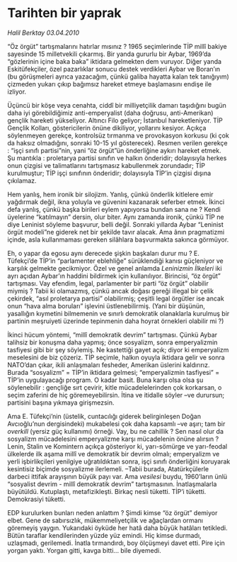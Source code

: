 # Tarihten bir yaprak

*Halil Berktay 03.04.2010*

<div class="yazi"><p>“Öz örgüt” tartışmalarını hatırlar mısınız ? 1965 seçimlerinde TİP millî bakiye sayesinde 15 milletvekili çıkarmış. Bir yanda gururlu bir Aybar, 1969’da “gözlerinin içine baka baka” iktidara gelmekten dem vuruyor. Diğer yanda Eskitüfekçiler, özel pazarlıklar sonucu destek verdikleri Aybar ve Boran’ın (bu görüşmeleri ayrıca yazacağım, çünkü galiba hayatta kalan tek tanığıyım) çizmeden yukarı çıkıp bağımsız hareket etmeye başlamasını endişe ile izliyor. </p>
<p>Üçüncü bir köşe veya cenahta, ciddî bir milliyetçilik damarı taşıdığını bugün daha iyi görebildiğimiz anti-emperyalist (daha doğrusu, anti-Amerikan) gençlik hareketi yükseliyor. Altıncı Filo geliyor; İstanbul hareketleniyor. TİP Gençlik Kolları, göstericilerin önüne dikiliyor, yollarını kesiyor. Açıkça söylenmeyen gerekçe, kontrolsüz tırmanma ve provokasyon korkusu (ki çok da haksız olmadığını, sonraki 10-15 yıl gösterecek). Resmen verilen gerekçe : “işçi sınıfı partisi”nin, yani “öz örgüt”ün önderliğine aykırı hareket etmek. Şu mantıkla : proletarya partisi sınıfın ve halkın önderidir; dolayısıyla herkes onun çizgisi ve talimatlarını tartışmasız kabullenmek zorundadır; TİP kurulmuştur; TİP işçi sınıfının önderidir; dolayısıyla TİP’in çizgisi dışına çıkılamaz. </p>
<p>Hem yanlış, hem ironik bir silojizm. Yanlış, çünkü önderlik kitlelere emir yağdırmak değil, ikna yoluyla ve güvenini kazanarak seferber etmek. İkinci defa yanlış, çünkü başka birileri eylem yapıyorsa bundan sana ne ? Kendi üyelerine “katılmayın” dersin, olur biter. Aynı zamanda ironik, çünkü TİP ne diye Leninist söyleme başvurur, belli değil. Sonraki yıllarda Aybar “Leninist örgüt modeli”ne giderek net bir şekilde tavır alacak. Ama ânın pragmatizmi içinde, asla kullanmaması gereken silâhlara başvurmakta sakınca görmüyor. </p>
<p>Eh, o yapar da egosu aynı derecede şişkin başkaları durur mu ? E. Tüfekçi’de TİP’in “parlamenter eblehliğe” sürüklendiği kanısı güçleniyor ve karşılık gelmekte gecikmiyor. Özel ve genel anlamda <i>Leninizmin İlkeleri</i> iki ayrı açıdan Aybar’ın haddini bildirmek için kullanılıyor. Birincisi, “öz örgüt” tartışması. Vay efendim, legal, parlamenter bir parti “öz örgüt” olabilir miymiş ? Tabii ki olamazmış, çünkü ancak doğası gereği illegal bir çelik çekirdek, “asıl proletarya partisi” olabilirmiş; çeşitli legal örgütler ise ancak onun “hava alma boruları” işlevini üstlenebilirmiş. (Yani bir düşünün, yasallığın kıymetini bilmemenin ve sınırlı demokratik olanaklarla kurulmuş bir partinin meşruiyeti üzerinde tepinmenin daha hoyrat örnekleri olabilir mi ?) </p>
<p>İkinci hücum yöntemi, “millî demokratik devrim” tartışması. Çünkü Aybar talihsiz bir konuşma daha yapmış; önce sosyalizm, sonra emperyalizmin tasfiyesi gibi bir şey söylemiş. Ne kastettiği gayet açık; diyor ki emperyalizm meselesini de biz çözeriz. TİP seçimle, halkın oyuyla iktidara gelir ve sonra NATO’dan çıkar, ikili anlaşmaları fesheder, Amerikan üslerini kaldırırız. Burada “sosyalizm” = TİP’in iktidara gelmesi; “emperyalizmin tasfiyesi” = TİP’in uygulayacağı program. O kadar basit. Buna karşı olsa olsa şu söylenebilir : gençliğe sırt çevirir, kitle mücadelelerinden çok korkarsan, o seçim zaferini de hiç göremeyebilirsin. İtina ve itidalle söyler –ve durursun; partisini başına yıkmaya girişmezsin. </p>
<p>Ama E. Tüfekçi’nin (üstelik, cuntacılığı giderek belirginleşen Doğan Avcıoğlu’nun dergisindeki) mukabelesi çok daha kapsamlı –ve aşırı; tam bir <i>overkill </i>(yersiz güç kullanımı) örneği. Vay, bu ne cahillik ? Sen nasıl olur da sosyalizm mücadelesini emperyalizme karşı mücadelenin önüne alırsın ? Lenin, Stalin ve Komintern açıkça gösteriyor ki, yarı-sömürge ve yarı-feodal ülkelerde ilk aşama millî ve demokratik bir devrim olmalı; emperyalizm ve yerli işbirlikçileri yenilgiye uğratıldıktan sonra, işçi sınıfı önderliğini koruyarak kesintisiz biçimde sosyalizme ilerlemeli. –Tabii burada, Atatürkçülerle darbeci ittifak arayışının büyük payı var. Ama <i>vesilesi</i> buydu, 1960’ların ünlü “sosyalist devrim - millî demokratik devrim” tartışmasının. İnatlaşmalarla büyütüldü. Kutuplaştı, metafizikleşti. Birkaç nesli tüketti. TİP’i tüketti. Demokrasiyi tüketti.</p>
<p>EDP kurulurken bunları neden anlattım ? Şimdi kimse “öz örgüt” demiyor elbet. Gene de sabırsızlık, mükemmeliyetçilik ve ağaçlardan ormanı göremeyiş yaygın. Yukarıdaki öyküde her hatâ daha büyük hatâları tetikledi. Bütün taraflar kendilerinden yüzde yüz emindi. Hiç kimse durmadı, uzlaşmadı, gerilemedi. İnatla tırmandırdı, boy ölçüşmeyi davet etti. Pire için yorgan yaktı. Yorgan gitti, kavga bitti... bile diyemedi.</p></div>
